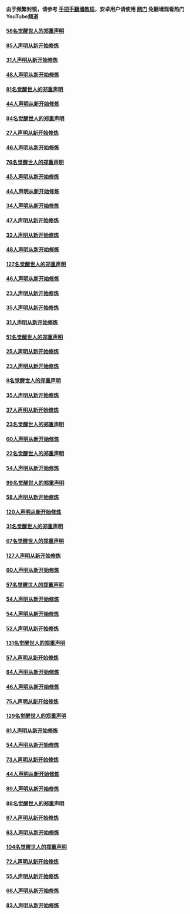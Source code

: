 #### 由于频繁封锁，请参考 [手把手翻墙教程](https://github.com/gfw-breaker/guides/wiki/)，安卓用户请使用 [网门](https://github.com/gfw-breaker/nogfw/blob/master/dl.md?t=03090300) 免翻墙观看热门YouTube频道 

#### [58名觉醒世人的郑重声明](../pages/91/421845.md?t=03090300) 

#### [85人声明从新开始修炼](../pages/91/421769.md?t=03090300) 

#### [31人声明从新开始修炼](../pages/91/421763.md?t=03090300) 

#### [48人声明从新开始修炼](../pages/91/421605.md?t=03090300) 

#### [81名觉醒世人的郑重声明](../pages/91/421656.md?t=03090300) 

#### [44人声明从新开始修炼](../pages/91/421544.md?t=03090300) 

#### [84名觉醒世人的郑重声明](../pages/91/421543.md?t=03090300) 

#### [27人声明从新开始修炼](../pages/91/421465.md?t=03090300) 

#### [46人声明从新开始修炼](../pages/91/421454.md?t=03090300) 

#### [76名觉醒世人的郑重声明](../pages/91/421453.md?t=03090300) 

#### [45人声明从新开始修炼](../pages/91/421452.md?t=03090300) 

#### [44人声明从新开始修炼](../pages/91/421422.md?t=03090300) 

#### [34人声明从新开始修炼](../pages/91/421322.md?t=03090300) 

#### [47人声明从新开始修炼](../pages/91/421264.md?t=03090300) 

#### [32人声明从新开始修炼](../pages/91/421225.md?t=03090300) 

#### [48人声明从新开始修炼](../pages/91/421202.md?t=03090300) 

#### [127名觉醒世人的郑重声明](../pages/91/421224.md?t=03090300) 

#### [46人声明从新开始修炼](../pages/91/421203.md?t=03090300) 

#### [23人声明从新开始修炼](../pages/91/421138.md?t=03090300) 

#### [35人声明从新开始修炼](../pages/91/421122.md?t=03090300) 

#### [31人声明从新开始修炼](../pages/91/421081.md?t=03090300) 

#### [51名觉醒世人的郑重声明](../pages/91/421080.md?t=03090300) 

#### [25人声明从新开始修炼](../pages/91/421020.md?t=03090300) 

#### [23人声明从新开始修炼](../pages/91/420884.md?t=03090300) 

#### [8名觉醒世人的郑重声明](../pages/91/420883.md?t=03090300) 

#### [35人声明从新开始修炼](../pages/91/420809.md?t=03090300) 

#### [37人声明从新开始修炼](../pages/91/420766.md?t=03090300) 

#### [23名觉醒世人的郑重声明](../pages/91/420765.md?t=03090300) 

#### [60人声明从新开始修炼](../pages/91/420727.md?t=03090300) 

#### [22名觉醒世人的郑重声明](../pages/91/420726.md?t=03090300) 

#### [54人声明从新开始修炼](../pages/91/420529.md?t=03090300) 

#### [99名觉醒世人的郑重声明](../pages/91/420528.md?t=03090300) 

#### [58人声明从新开始修炼](../pages/91/420198.md?t=03090300) 

#### [120人声明从新开始修炼](../pages/91/420141.md?t=03090300) 

#### [31名觉醒世人的郑重声明](../pages/91/420197.md?t=03090300) 

#### [67名觉醒世人的郑重声明](../pages/91/420140.md?t=03090300) 

#### [127人声明从新开始修炼](../pages/91/420082.md?t=03090300) 

#### [60人声明从新开始修炼](../pages/91/420081.md?t=03090300) 

#### [57名觉醒世人的郑重声明](../pages/91/420080.md?t=03090300) 

#### [54人声明从新开始修炼](../pages/91/419533.md?t=03090300) 

#### [54人声明从新开始修炼](../pages/91/419532.md?t=03090300) 

#### [52人声明从新开始修炼](../pages/91/419531.md?t=03090300) 

#### [131名觉醒世人的郑重声明](../pages/91/419530.md?t=03090300) 

#### [57人声明从新开始修炼](../pages/91/419430.md?t=03090300) 

#### [64人声明从新开始修炼](../pages/91/419429.md?t=03090300) 

#### [46人声明从新开始修炼](../pages/91/419428.md?t=03090300) 

#### [75人声明从新开始修炼](../pages/91/419427.md?t=03090300) 

#### [129名觉醒世人的郑重声明](../pages/91/419426.md?t=03090300) 

#### [61人声明从新开始修炼](../pages/91/419198.md?t=03090300) 

#### [54人声明从新开始修炼](../pages/91/419197.md?t=03090300) 

#### [73人声明从新开始修炼](../pages/91/419196.md?t=03090300) 

#### [44人声明从新开始修炼](../pages/91/419075.md?t=03090300) 

#### [89人声明从新开始修炼](../pages/91/419074.md?t=03090300) 

#### [88名觉醒世人的郑重声明](../pages/91/419195.md?t=03090300) 

#### [67人声明从新开始修炼](../pages/91/419073.md?t=03090300) 

#### [63人声明从新开始修炼](../pages/91/419072.md?t=03090300) 

#### [104名觉醒世人的郑重声明](../pages/91/419071.md?t=03090300) 

#### [72人声明从新开始修炼](../pages/91/418902.md?t=03090300) 

#### [55人声明从新开始修炼](../pages/91/418901.md?t=03090300) 

#### [68人声明从新开始修炼](../pages/91/418900.md?t=03090300) 

#### [83人声明从新开始修炼](../pages/91/418757.md?t=03090300) 

